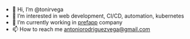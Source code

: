 - 👋 Hi, I’m @tonirvega
- 👀 I’m interested in web development, CI/CD, automation, kubernetes
- 🌱 I’m currently working in [prefapp](https://prefapp.es/) company
- 📫 How to reach me antoniorodriguezvega@gmail.com

<!---
arvegadev/arvegadev is a ✨ special ✨ repository because its `README.md` (this file) appears on your GitHub profile.
You can click the Preview link to take a look at your changes.
--->

